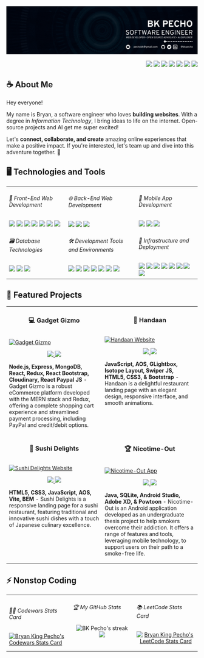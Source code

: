 <img src="./assets/banner.gif" />

<p align="right">
  <a href="https://linkedin.com/in/bkpecho" 
    ><img
      src="https://img.shields.io/badge/LinkedIn-0077B5?style=plastic&logo=linkedin&logoColor=3aaded&color=black"
  /></a>
  <a href="https://www.twitter.com/bkpecho" 
    ><img
      src="https://img.shields.io/badge/Twitter-1DA1F2?style=plastic&logo=twitter&logoColor=3aaded&color=black"
  /></a>
  <a href="https://poly.me/bkpecho" 
    ><img
      src="https://img.shields.io/badge/Polywork-543DE0?style=plastic&logo=polywork&logoColor=3aaded&color=black"
  /></a>
  <a href="https://www.codewars.com/users/bkpecho" 
    ><img
      src="https://img.shields.io/badge/Codewars-B1361E?style=plastic&logo=Codewars&logoColor=3aaded&color=black"
  /></a>
  <a href="https://leetcode.com/bkpecho/" 
    ><img
      src="https://img.shields.io/badge/-LeetCode-FFA116?style=plastic&logo=LeetCode&logoColor=3aaded&color=black"
  /></a>
  <a href="https://www.frontendmentor.io/profile/bkpecho" 
    ><img
      src="https://img.shields.io/static/v1?label=&labelColor=black&message=Frontend Mentor&color=black&style=plastic&logo=frontend mentor&logoColor=3aaded"
  /></a>
  <a href="mailto:pechobk@gmail.com" 
    ><img
      src="https://img.shields.io/badge/Let's Talk-D14836?style=plastic&logo=gmail&logoColor=3aaded&color=black"
  /></a>
</p>
<h2>☕ About Me</h2>
<p>
  Hey everyone!
  
  My name is Bryan, a software engineer who loves **building websites**. With a degree in *Information Technology*, I bring ideas to life on the internet. Open-source projects and AI get me super excited!
  
  Let's **connect, collaborate, and create** amazing online experiences that make a positive impact. If you're interested, let's team up and dive into this adventure together. 💎
</p>

<h2>🖥️ Technologies and Tools</h2>
<table>
  <tr>
    <td valign="top">
      <h6>🎨 Front-End Web Development</h6>
      <img
        src="https://img.shields.io/badge/HTML5-E34F26?style=plastic&logo=html5&logoColor=white"
      />
      <img
        src="https://img.shields.io/badge/CSS3-1572B6?style=plastic&logo=css3&logoColor=white"
      />
      <img
        src="https://img.shields.io/badge/Bootstrap-%238511FA?style=plastic&logo=sass&logoColor=white"
      />
      <img
        src="https://img.shields.io/badge/SASS-CC6699?style=plastic&logo=sass&logoColor=white"
      />
      <img
        src="https://img.shields.io/badge/JavaScript-323330?style=plastic&logo=javascript&logoColor=F7DF1E"
      />
      <img
        src="https://img.shields.io/badge/React-20232A?style=plastic&logo=react&logoColor=61DAFB"
      />
      <img
        src="https://img.shields.io/badge/Vue.js-35495E?style=plastic&logo=vuedotjs&logoColor=4FC08D"
      />
    </td>
    <td valign="top">
      <h6>🌐 Back-End Web Development</h6>
      <img
        src="https://img.shields.io/badge/Node.js-339933?style=plastic&logo=nodedotjs&logoColor=white"
      />
      <img
        src="https://img.shields.io/badge/Express.js-000000?style=plastic&logo=express&logoColor=white"
      />
      <img
        src="https://img.shields.io/badge/MongoDB-4EA94B?style=plastic&logo=mongodb&logoColor=white"
      />
    </td>
    <td valign="top">
      <h6>📱 Mobile App Development</h6>
      <img
        src="https://custom-icon-badges.demolab.com/static/v1?label=&labelColor=f89820&message=Java&color=f89820&logoColor=white&style=plastic&logo=java"
      />
      <img
        src="https://img.shields.io/badge/Android_Studio-3DDC84?style=plastic&logo=android-studio&logoColor=white"
      />
      <img
        src="https://img.shields.io/badge/React_Native-20232A?style=plastic&logo=react&logoColor=61DAFB"
      />
    </td>
  </tr>
  <tr>
    <td valign="top">
      <h6>🗃️ Database Technologies</h6>
      <img
        src="https://img.shields.io/badge/MySQL-005C84?style=plastic&logo=mysql&logoColor=white"
      />
      <img
        src="https://img.shields.io/badge/SQLite-07405E?style=plastic&logo=sqlite&logoColor=white"
      />
      <img
        src="https://img.shields.io/badge/XAMPP-F37623?style=plastic&logo=xampp&logoColor=white"
      />
    </td>
    <td valign="top">
      <h6>🛠️ Development Tools and Environments</h6>
      <img
        src="https://img.shields.io/badge/Apache%20Netbeans-1B6AC6?style=plastic&logo=apache%20netbeans%20IDE&logoColor=white"
      />
      <img
        src="https://img.shields.io/badge/VS Code-0078D4?style=plastic&logo=visual%20studio%20code&logoColor=white"
      />
      <img
        src="https://img.shields.io/badge/Git-E44C30?style=plastic&logo=git&logoColor=white"
      />
      <img
        src="https://img.shields.io/badge/GitHub-100000?style=plastic&logo=github&logoColor=white"
      />
      <img
        src="https://img.shields.io/badge/Postman-FF6C37?style=plastic&logo=Postman&logoColor=white"
      />
      <img
        src="https://img.shields.io/badge/Insomnia-4000BF?style=plastic&logo=Insomnia&logoColor=white"
      />
      <img
        src="https://img.shields.io/badge/Markdown-000000?style=plastic&logo=markdown&logoColor=white"
      />
    </td>
    <td valign="top">
      <h6>🚀 Infrastructure and Deployment</h6>
      <img
        src="https://img.shields.io/badge/Firebase-039BE5?style=plastic&logo=Firebase&logoColor=white"
      />
      <img
        src="https://img.shields.io/badge/Supabase-181818?style=plastic&logo=supabase&logoColor=white"
      />
      <img
        src="https://img.shields.io/badge/Netlify-00C7B7?style=plastic&logo=netlify&logoColor=white"
      />
      <img
        src="https://img.shields.io/badge/Vercel-000000?style=plastic&logo=vercel&logoColor=white"
      />
      <img
        src="https://img.shields.io/badge/GitHub%20Pages-222222?style=plastic&logo=GitHub%20Pages&logoColor=white"
      />
      <img
        src="https://img.shields.io/badge/Linux-FCC624?style=plastic&logo=linux&logoColor=black"
      />
      <img
        src="https://img.shields.io/badge/Pop!_OS-48B9C7?style=plastic&logo=Pop!_OS&logoColor=white"
      />
      <img
        src="https://img.shields.io/badge/Windows-0078D6?style=plastic&logo=windows&logoColor=white"
      />
    </td>
  </tr>
</table>

<h2>🚀 Featured Projects</h2>
<table>
  
  <tr>
      <td width="50%" valign="top">
      <h3 align="center">💻 Gadget Gizmo</h3>
        <br />
        <a target="_blank" href="https://gadgetgizmo.cyclic.app/">
            <img src="https://media.giphy.com/media/v1.Y2lkPTc5MGI3NjExZTk2OHM2cTlvbDExeXp2eDlhbTU0ZDhwYjRuYjJtbGFkcmhkamU0ayZlcD12MV9pbnRlcm5hbF9naWZfYnlfaWQmY3Q9Zw/rBocYUXrXQJVxcwFD9/giphy.gif" width="100%" alt="Gadget Gizmo"/>
        </a>
        <br />
        <p align="center">
  <a href="https://github.com/bkpecho/gadgetgizmo">
    <img src="https://img.shields.io/static/v1?label=&message=Repository&color=black&style=plastic&logo=github&logoColor=3aaded"/>
  </a>  
  <a href="https://gadgetgizmo.cyclic.app/">
    <img src="https://img.shields.io/static/v1?label=&message=Live Site&color=black&style=plastic&logo=gitee&logoColor=3aaded"/>
  </a>  
      </p>
        <p><strong>Node.js, Express, MongoDB, React, Redux, React Bootstrap, Cloudinary, React Paypal JS</strong> -  Gadget Gizmo is a robust eCommerce platform developed with the MERN stack and Redux, offering a complete shopping cart experience and streamlined payment processing, including PayPal and credit/debit options.</p>
    </td>
    <td width="50%" valign="top">
      <h3 align="center">🥂 Handaan</h3>
        <br />
        <a target="_blank" href="https://handaan.netlify.app/">
            <img src="https://media.giphy.com/media/v1.Y2lkPTc5MGI3NjExbGJlZzQyMDloNmRtMWh6bjlmZHFvN2Q2ajM0eHc2OW5keTBmZnJtaiZlcD12MV9pbnRlcm5hbF9naWZfYnlfaWQmY3Q9Zw/QgjVbASKim1G3UbKES/giphy.gif" width="100%" alt="Handaan Website"/>
        </a>
        <br />
        <p align="center">
  <a href="https://github.com/bkpecho/handaan">
    <img src="https://img.shields.io/static/v1?label=&message=Repository&color=black&style=plastic&logo=github&logoColor=3aaded"/>
  </a>  
  <a href="https://handaan.netlify.app/">
    <img src="https://img.shields.io/static/v1?label=&message=Live Site&color=black&style=plastic&logo=netlify&logoColor=3aaded"/>
  </a>  
      </p>
        <p><strong>JavaScript, AOS, GLightbox, Isotope Layout, Swiper JS, HTML5, CSS3, & Bootstrap</strong> - Handaan is a delightful restaurant landing page with an elegant design, responsive interface, and smooth animations.</p>
    </td>
    
  </tr>

   <tr>
     <td width="50%" valign="top">
      <h3 align="center">🍣 Sushi Delights</h3>
        <br />
      <a target="_blank" href="https://sushi-delights.vercel.app/">
            <img src="https://media.giphy.com/media/v1.Y2lkPTc5MGI3NjExN2JhYjVwc2dlMW8xc3ZteG5rYm5lNTlvcTZuZmE5Mml0aDlrbGcxZCZlcD12MV9pbnRlcm5hbF9naWZfYnlfaWQmY3Q9Zw/OlddBVYkUXm9HT7fyz/giphy.gif" width="100%"  alt="Sushi Delights Website"/>
        </a>
        <br />
        <p align="center">
   <a href="https://github.com/bkpecho/sushi-delights">
    <img src="https://img.shields.io/static/v1?label=&message=Repository&color=black&style=plastic&logo=github&logoColor=3aaded"/>
  </a>  
  <a href="https://sushi-delights.vercel.app/">
    <img src="https://img.shields.io/static/v1?label=&message=Live Site&color=black&style=plastic&logo=vercel&logoColor=3aaded"/>
  </a>  
      </p>
        <p><strong>HTML5, CSS3, JavaScript, AOS, Vite, BEM</strong> - Sushi Delights is a responsive landing page for a sushi restaurant, featuring traditional and innovative sushi dishes with a touch of Japanese culinary excellence.</p>
    </td>
    <td width="50%" valign="top">
      <h3 align="center">🏆 Nicotime-Out</h3>
        <br />
        <a target="_blank" href="https://youtu.be/CYq7Sqg0vU4">
            <img src="https://media.giphy.com/media/v1.Y2lkPTc5MGI3NjExdHlrd3dtMDMwaW0wMjVzeWVoZDJ1bmc2d2N0MHo5bHNhdWgxYWgwNCZlcD12MV9pbnRlcm5hbF9naWZfYnlfaWQmY3Q9Zw/aTKlCEFTjZnMFJSoeK/giphy.gif" width="100%" alt="Nicotime-Out App"/>
        </a>
        <br />
        <p align="center">
  <a href="https://github.com/bkpecho/Nicotime-Out">
    <img src="https://img.shields.io/static/v1?label=&message=Repository&color=black&style=plastic&logo=github&logoColor=3aaded"/>
  </a>  
  <a href="https://youtu.be/CYq7Sqg0vU4">
    <img src="https://img.shields.io/static/v1?label=&message=App Demo&color=black&style=plastic&logo=youtube&logoColor=3aaded"/>
  </a>  
      </p>
        <p><strong>Java, SQLite, Android Studio, Adobe XD, & Powtoon</strong> - Nicotime-Out is an Android application developed as an undergraduate thesis project to help smokers overcome their addiction. It offers a range of features and tools, leveraging mobile technology, to support users on their path to a smoke-free life.</p>
    </td>
  </tr>
 
</table>

<h2>⚡️ Nonstop Coding</h2>
<table>
  <tr>
     <td width="33%" valign="center">
      <h6>🐱‍👤 Codewars Stats Card</h6>
      <a href="https://www.codewars.com/users/bkpecho">
        <img
          title="Codewars Stats Card"
          alt="Bryan King Pecho's Codewars Stats Card"
          src="https://codewars-stats-ignacio-cuadra.vercel.app/?username=bkpecho&theme=dark&primaryColor=3aaded"
        />
      </a>
    </td>
    <td width="33%" valign="top">
      <h6>🏆 My GitHub Stats</h6>
      <p align="center">
        <img
          title="🔥 Get streak stats for your profile at git.io/streak-stats"
          alt="BK Pecho's streak"
          src="https://streak-stats.demolab.com/?user=bkpecho&theme=react&background=black&currStreakNum=white&currStreakLabel=white&fire=3aaded&ring=3aaded&sideNums=3aaded&sideLabels=white&dates=3aaded&hide_border=true"
        />
        <a href="https://committers.top/philippines#bkpecho">
          <img
            src="https://img.shields.io/static/v1?label=MOST ACTIVE GITHUB USERS IN PH&labelColor=black&message=Top 1%&color=black&style=for-the-badge&logo=github&logoColor=3aaded"
          />
        </a>
      </p> 
    </td>
    <td width="33%" valign="center">
      <h6>📚 LeetCode Stats Card</h6>
      <p align="center">
        <a href="https://leetcode.com/bkpecho/">
          <img
            title="LeetCode Stats Card"
            alt="Bryan King Pecho's LeetCode Stats Card"
            src="https://leetcard.jacoblin.cool/bkpecho?theme=dark&font=Encode%20Sans&hide=ranking"
          />
        </a>
      </p>
    </td>
  </tr>
</table>
